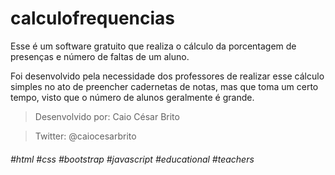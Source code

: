 # calculofrequencias
Esse é um software gratuito que realiza o cálculo da porcentagem de presenças e número de faltas de um aluno.

Foi desenvolvido pela necessidade dos professores de realizar esse cálculo simples no ato de preencher cadernetas de notas, 
mas que toma um certo tempo, visto que o número de alunos geralmente é grande.

> Desenvolvido por: Caio César Brito

> Twitter: @caiocesarbrito
###### #html  #css  #bootstrap  #javascript  #educational  #teachers
